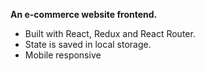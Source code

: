 <b>An e-commerce website frontend.</b>
- Built with React, Redux and React Router.
- State is saved in local storage.
- Mobile responsive 
